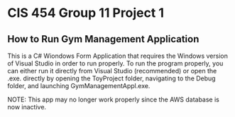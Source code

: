 # CIS 454 Group 11 Project 1
## How to Run Gym Management Application

This is a C# Wiondows Form Application that requires the Windows version of Visual Studio in order to run properly.
To run the program properly, you can either run it directly from Visual Studio (recommended) or open the .exe. directly by opening the ToyProject folder, navigating to the Debug folder, and launching GymManagementAppl.exe.

NOTE: This app may no longer work properly since the AWS database is now inactive.
